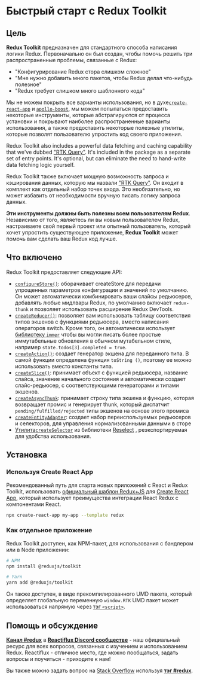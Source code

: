 # Быстрый старт c Redux Toolkit

## Цель

**Redux Toolkit** предназначен для стандартного способа написания логики Redux. Первоначально он был создан, чтобы помочь решить три распространенные проблемы, связанные с Redux:

- "Конфигурирование Redux стора слишком сложное"
- "Мне нужно добавить много пакетов, чтобы Redux делал что-нибудь полезное"
- "Redux требует слишком много шаблонного кода"

Мы не можем покрыть все варианты использования, но в духе[`create-react-app`](https://github.com/facebook/create-react-app) и [`apollo-boost`](https://www.apollographql.com/blog/announcement/frontend/zero-config-graphql-state-management/), мы можем попыпаться предоставить некоторые инструменты, которые абстрагируются от процесса установки и покрывают наиболее распространенные варианты использования, а также предоставить некоторые полезные утилиты, которые позволят пользователю упростить код своего приложения.

Redux Toolkit also includes a powerful data fetching and caching capability that we've dubbed ["RTK Query"](#rtk-query). It's included in the package as a separate set of entry points. It's optional, but can eliminate the need to hand-write data fetching logic yourself.

Redux Toolkit также включает мощную возможность запроса и кэширования данных, которую мы назвали ["RTK Query"](#rtk-query). Он входит в комплект как отдельный набор точек входа. Это необязательно, но может избавить от необходимости вручную писать логику запроса данных.

**Эти инструменты должны быть полезны всем пользователям Redux**. Независимо от того, являетесь ли вы новым пользователем Redux, настраиваете свой первый проект или опытный пользователь, который хочет упростить существующее приложение, **Redux Toolkit** может помочь вам сделать ваш Redux код лучше.

## Что включено

Redux Toolkit предоставляет следующие API:

- [`configureStore()`](../api/configureStore.mdx): оборачивает createStore для передачи упрощенных параметров конфигурации и значений по умолчанию. Он может автоматически комбинировать ваши слайсы редьюсеров, добавлять любые мидлвары Redux, по умолчанию включает `redux-thunk` и позволяет использовать расширение Redux DevTools.
- [`createReducer()`](../api/createReducer.mdx): позволяет вам использовать таблицу соответствия типов экшенов с функциями редьюсера, вместо написания операторов switch. Кроме того, он автоматически использует [библиотеку `immer`](https://github.com/immerjs/immer) чтобы вы могли писать более простые иммутабельные обновления в обычном мутабельном стиле, например `state.todos[3].completed = true`.
- [`createAction()`](../api/createAction.mdx): создает генератор экшена для переданного типа. В самой функции определена функция `toString ()`, поэтому ее можно использовать вместо константы типа.
- [`createSlice()`](../api/createSlice.mdx): принимает объект с функцией редьюсера, название слайса, значение начального состояния и автоматически создает слайс-редьюсер, с соответствующими генераторами и типами экшенов.
- [`createAsyncThunk`](../api/createAsyncThunk.mdx): принимает строку типа экшена и функцию, которая возвращает промис и генерирует thunk, который диспатчит `pending/fulfilled/rejected` типы экшенов на основе этого промиса
- [`createEntityAdapter`](../api/createEntityAdapter.mdx): создает набор переиспользуемых редьюсеров и селекторов, для управления нормализованными данными в сторе
- [Утилита`createSelector`](../api/createSelector.mdx) из библиотеки [Reselect](https://github.com/reduxjs/reselect) , реэкспортируемая для удобства использования.

## Установка

### Используя Create React App

Рекомендованный путь для старта новых приложений с React и Redux Toolkit, использовать [официальный шаблон Redux+JS](https://github.com/reduxjs/cra-template-redux) для [Create React App](https://github.com/facebook/create-react-app), который использует преимущества интеграции React Redux с компонентами React.

```sh
npx create-react-app my-app --template redux
```

### Как отдельное приложение

Redux Toolkit доступен, как NPM-пакет, для использования с бандлером или в Node приложении:

```bash
# NPM
npm install @reduxjs/toolkit

# Yarn
yarn add @reduxjs/toolkit
```

Он также доступен, в виде прекомпилированного UMD пакета, который определяет глобальную переменную  `window.RTK`
UMD пакет может использоваться напрямую через [тэг `<script>`](https://unpkg.com/@reduxjs/toolkit/dist/redux-toolkit.umd.js).

## Помощь и обсуждение

**[Канал #redux](https://discord.gg/reactiflux)** в **[Reactiflux Discord сообществе](http://www.reactiflux.com)** - наш официальный ресурс для всех вопросов, связанных с изучением и использованием Redux. Reactiflux - отличное место, где можно пообщаться, задать вопросы и поучиться - приходите к нам!

Вы также можно задать вопрос на [Stack Overflow](https://stackoverflow.com) используя **[тэг #redux](https://stackoverflow.com/questions/tagged/redux)**.

